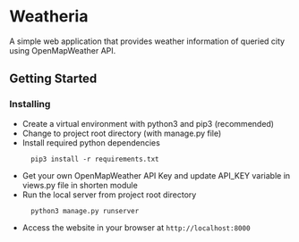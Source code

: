 # Weatheria
A simple web application that provides weather information of queried city using OpenMapWeather API.

## Getting Started

### Installing
* Create a virtual environment with python3 and pip3 (recommended)
* Change to project root directory (with manage.py file)
* Install required python dependencies 
  ```
    pip3 install -r requirements.txt
  ```
* Get your own OpenMapWeather API Key and update API_KEY variable in views.py file in shorten module
* Run the local server from project root directory
  ```
    python3 manage.py runserver
  ```
* Access the website in your browser at ```http://localhost:8000```
